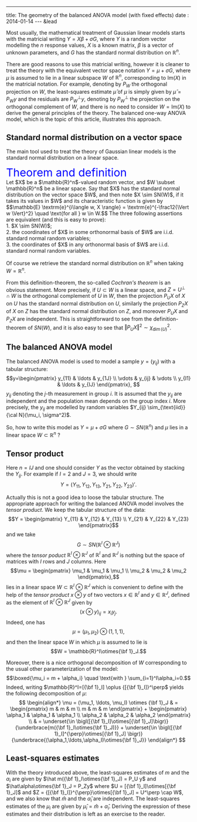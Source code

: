 ---
title: The geometry of the balanced ANOVA model (with fixed effects)
date : 2014-01-14
--- &lead






Most usually, the mathematical treatment of Gaussian linear models starts with 
the matricial writing $Y=X\beta+\sigma G$, where $Y$ is a random vector modelling the 
$n$ response values, $X$ is a known matrix, $\beta$ is 
a vector of unknown parameters, and $G$ has the standard normal distribution on 
$\mathbb{R}^n$. 

There are good reasons to use this matricial writing, however it is cleaner to treat 
the theory with the equivalent vector space notation $Y = \mu + \sigma G$, where 
$\mu$ is assumed to lie in a linear subspace $W$ of $\mathbb{R}^n$, 
corresponding to $\text{Im}(X)$ in the matricial notation. 
For example, denoting by $P_W$ the orthogonal projection on $W$, the least-squares 
estimate $\hat\mu$ of $\mu$ is simply given by $\hat\mu=P_Wy$ and the residuals are 
$P_W^\perp y$, denoting by $P^\perp_W$ the projection on the orthogonal complement of 
$W$, and there is no 
need to consider $W=\text{Im}(X)$ to derive 
the general principles of the theory. 
The balanced one-way ANOVA model, 
which is the topic of this article, illustrates this approach. 


## Standard normal distribution on a vector space 

The main tool used to treat the theory of Gaussian linear models is the 
standard normal distribution on a linear space.

<div class="title_box">
  <div id="title" style="color:blue;font-size:30px;">Theorem and definition</div>
  <div id="content">Let $X$ be a $\mathbb{R}^n$-valued random vector, and $W \subset \mathbb{R}^n$ be a linear space. Say that $X$ has the standard normal distribution on the vector space $W$, and then note $X \sim SN(W)$, if it takes its values in $W$ and its characteristic function is given by $$\mathbb{E} \textrm{e}^{i\langle w, X \rangle} = \textrm{e}^{-\frac12{\Vert w \Vert}^2} \quad \text{for all } w \in W.$$ The three following assertions are equivalent (and this is easy to prove): <br/> 1. $X \sim SN(W)$; <br/> 2. the coordinates of $X$ in some orthonormal basis of $W$ are i.i.d. standard normal random variables; <br/> 3.  the coordinates of $X$ in any orthonormal basis of $W$ are i.i.d. standard normal random variables.  </div>
</div>


Of course we retrieve the standard normal distribution on $\mathbb{R}^n$ when taking $W=\mathbb{R}^n$. 

From this definition-theorem, the so-called *Cochran's theorem* is an obvious statement. 
More precisely, if $U \subset W$ is a linear space, and $Z=U^\perp \cap W$ is the orthogonal complement of $U$ in $W$, then the projection $P_UX$ of $X$ on $U$ has the standard normal distribution on $U$, similarly the projection $P_ZX$ of $X$ on $Z$ has the standard normal distribution on $Z$, and moreover $P_UX$ and $P_ZX$ are independent. 
This is straightforward to see from the definition-theorem of $SN(W)$, and it is also easy to see that ${\Vert P_UX\Vert}^2 \sim \chi^2_{\dim(U)}$.



## The balanced ANOVA model 

The balanced ANOVA model is used to model a sample $y=(y_{ij})$ with a tabular structure:
$$y=\begin{pmatrix}
y_{11} & \ldots & y_{1J} \\
\vdots & y_{ij} & \vdots \\
y_{I1} & \ldots & y_{IJ}
\end{pmatrix},
$$
$y_{ij}$ denoting the $j$-th measurement in group $i$. 
It is assumed that the $y_{ij}$ are independent and the population mean depends on the group index $i$. More precisely, the $y_{ij}$ are modelled by random variables $Y_{ij} \sim_{\text{iid}} {\cal N}(\mu_i, \sigma^2)$. 

So, how to write this model as $Y=\mu + \sigma G$ where $G \sim SN(\mathbb{R}^n)$ and $\mu$ lies in a linear space $W \subset \mathbb{R}^n$ ? 


## Tensor product 

Here $n=IJ$ and one should consider $Y$ as the vector obtained by stacking the $Y_{ij}$. 
For example if $I=2$ and $J=3$, we should write 
$$Y={(Y_{11}, Y_{12}, Y_{13}, Y_{21}, Y_{22}, Y_{23})}'.$$

Actually this is not a good idea to loose the tabular structure. 
The appropriate approach for writing the balanced ANOVA model involves the *tensor product*. 
We keep the tabular structure of the data:
$$Y = \begin{pmatrix} 
Y_{11} & Y_{12} & Y_{13} \\
Y_{21} & Y_{22} & Y_{23}
\end{pmatrix}$$
and we take $$G \sim SN(\mathbb{R}^I\otimes\mathbb{R}^J)$$ 
where the *tensor poduct* $\mathbb{R}^I\otimes\mathbb{R}^J$ of $\mathbb{R}^I$ and $\mathbb{R}^J$ is nothing but the space of matrices with $I$ rows and $J$ columns.
Here 
$$\mu = \begin{pmatrix} 
\mu_1 & \mu_1 & \mu_1 \\
\mu_2 & \mu_2 & \mu_2 
\end{pmatrix},$$
lies in a linear space $W \subset \mathbb{R}^I\otimes\mathbb{R}^J$ which is convenient to define with the help of the *tensor product* $x \otimes y$ of two vectors $x \in \mathbb{R}^I$ and $y \in \mathbb{R}^J$, defined as the element of $\mathbb{R}^I\otimes\mathbb{R}^J$ given by 
$${(x \otimes y)}_{ij}=x_iy_j.$$
Indeed, one has 
$$\mu = (\mu_1, \mu_2) \otimes (1,1,1),$$
and then the linear space $W$ in which $\mu$ is assumed to lie is 
$$W = \mathbb{R}^I\otimes{\bf 1}_J.$$

Moreover, there is a nice orthogonal decomposition of $W$ corresponding to the usual other parameterization of the model:
$$\boxed{\mu_i = m + \alpha_i} \quad \text{with } \sum_{i=1}^I\alpha_i=0.$$
Indeed, writing $\mathbb{R}^I=[{\bf 1}_I] \oplus {[{\bf 1}_I]}^\perp$ yields the following decomposition of $\mu$:
$$
\begin{align*}
\mu = (\mu_1, \ldots, \mu_I) \otimes {\bf 1}_J & = 
\begin{pmatrix} 
m & m & m \\
m & m & m 
\end{pmatrix} + 
\begin{pmatrix} 
\alpha_1 & \alpha_1 & \alpha_1 \\
\alpha_2 & \alpha_2 & \alpha_2 
\end{pmatrix} \\ 
& = \underset{\in \bigl([{\bf 1}_I]\otimes[{\bf 1}_J]\bigr)}{\underbrace{m({\bf 1}_I\otimes{\bf 1}_J)}} + \underset{\in \bigl([{\bf 1}_I]^{\perp}\otimes[{\bf 1}_J] \bigr)}{\underbrace{(\alpha_1,\ldots,\alpha_I)\otimes{\bf 1}_J}} 
\end{align*}
$$


## Least-squares estimates

With the theory introduced above,  the least-squares estimates of 
 $m$ and the $\alpha_i$ are  given by 
$\hat m({\bf 1}_I\otimes{\bf 1}_J) = P_U y$ and 
  $\hat\alpha\otimes{\bf 1}_J = P_Zy$  where $U = [{\bf 1}_I]\otimes[{\bf 1}_J]$ 
and $Z = {[{\bf 1}_I]}^{\perp}\otimes[{\bf 1}_J] = U^\perp \cap W$, and 
we also know that $\hat m$ and the $\hat\alpha_i$ are independent. 
The least-squares estimates of the $\mu_i$ are given by $\hat\mu_i=\hat m +\hat\alpha_i$. 
Deriving the expression of these estimates and their distribution is left 
as an exercise to the reader. 


